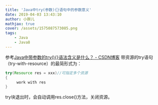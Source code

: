 ```yaml
---
title: 'Java中try(参数){}语句中的参数意义'
date: 2019-04-03 13:43:10
author: 小胖儿
mathjax: true
cover: /assets/1575087573085.png
tags:
	- Java
	- Java8
---
```


参考[Java中带参数的try(){}语法含义是什么？ - CSDN博客](https://blog.csdn.net/llkoio/article/details/78939148)
带资源的try语句（try-with-resource）的最简形式为：

```java
try(Resource res = xxx)//可指定多个资源
{
     work with res
}  
```

try块退出时，会自动调用res.close()方法，关闭资源。